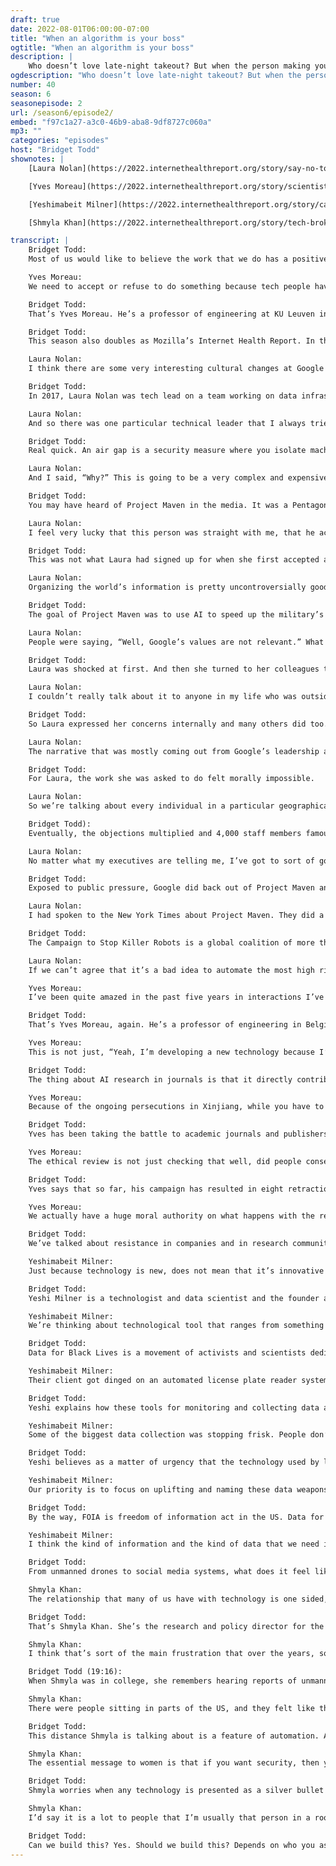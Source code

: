 ```yaml
---
draft: true
date: 2022-08-01T06:00:00-07:00
title: "When an algorithm is your boss"
ogtitle: "When an algorithm is your boss"
description: |
    Who doesn’t love late-night takeout? But when the person making your delivery reports directly to an algorithm instead of a human boss, don’t they have a right to know how it works? Gig work is precarious work for people across the globe. But workers are pushing back.
ogdescription: "Who doesn’t love late-night takeout? But when the person making your delivery reports directly to an algorithm instead of a human boss, don’t they have a right to know how it works? Gig work is precarious work for people across the globe. But workers are pushing back."
number: 40
season: 6
seasonepisode: 2
url: /season6/episode2/
embed: "f97c1a27-a3c0-46b9-aba8-9df8727c060a"
mp3: ""
categories: "episodes"
host: "Bridget Todd"
shownotes: |
    [Laura Nolan](https://2022.internethealthreport.org/story/say-no-to-killer-robots-laura-nolan/) shares the story behind her decision to leave Google in 2018 over their involvement in Project Maven, a Pentagon project which used AI by Google.

    [Yves Moreau](https://2022.internethealthreport.org/story/scientists-lets-push-back-yves-moreau/) explains why he is calling on academic journals and international publishers to retract papers that use [facial recognition and DNA profiling](https://www.yvesmoreau.net/) of minority groups.

    [Yeshimabeit Milner](https://2022.internethealthreport.org/story/calling-out-data-weapons-yeshimabeit-milner/) describes how the non-profit [Data for Black Lives](https://d4bl.org/) is pushing back against use of AI powered tools used to surveil and criminalize Black and Brown communities.

    [Shmyla Khan](https://2022.internethealthreport.org/story/tech-broken-promise-shmyla-khan/), describes being at the receiving end of technologies developed by foreign superpowers as a researcher with the [Digital Rights Foundation](https://digitalrightsfoundation.pk/) in Pakistan.

transcript: |
    Bridget Todd:
    Most of us would like to believe the work that we do has a positive impact. The tech industry is no exception. But what if you discovered that your work is contributing to something harmful? Would you say, “No, I won’t help build that”? Enormous power over people can be amplified with AI. Companies and governments have their objectives with technology, but are they always right?

    Yves Moreau:
    We need to accept or refuse to do something because tech people have a quite amazing superpower. They can actually stand up from their chair and go through the door and go and look for another job.

    Bridget Todd:
    That’s Yves Moreau. He’s a professor of engineering at KU Leuven in Belgium. He specializes in genetics and artificial intelligence. We’ll hear more from Yves in a bit. Before we dig in a heads up, we’ll be taking on some heavy topics, including surveillance, oppression and war, but the stories are about people who are standing up and making a difference. So here’s the big question. Where should we draw the line between what we can build and what we should build with AI? I’m Bridget Todd and this is IRL, an original podcast from the non-profit Mozilla. This season, five episodes on the perils and promise of artificial intelligence. Thanks to the internet, AI is everywhere now. We’ll be talking about healthcare, gig work, social media and even killer robots. We’ll meet AI builders and policy folks who are making AI more trustworthy in real life.

    Bridget Todd:
    This season also doubles as Mozilla’s Internet Health Report. In this episode, when do we blow the whistle, call out the boss and tell the world, “This work is not good work and I’m going to demand that we do better”? The largest tech companies in the world have worked their way into our everyday lives. But Big Tech also enables the data collection, cloud storage and machine learning, not just for the consumer internet, but for governments, police, and military. It’s not something that gets talked about all that much. And for employees of tech companies, it can be surprising or even shocking to discover that they may be expected to help build surveillance and weapon systems as part of their jobs.

    Laura Nolan:
    I think there are some very interesting cultural changes at Google during the time I was there.

    Bridget Todd:
    In 2017, Laura Nolan was tech lead on a team working on data infrastructure at Google’s Dublin office in Ireland. Often, her job had her flying to San Francisco to meet up with folks at Google headquarters.

    Laura Nolan:
    And so there was one particular technical leader that I always tried to meet up with whenever I was in the Bay Area. And he and I had a one to one and it was the afternoon. And we were in Google’s San Francisco office and this is a pivotal sort of half an hour, hour in my life. So we were chatting away and he said, “Well, there’s this very big project coming down the pike. And your team is going to have to be involved.” And the project turned out to be building these air gap data centers.

    Bridget Todd:
    Real quick. An air gap is a security measure where you isolate machines from outside networks.

    Laura Nolan:
    And I said, “Why?” This is going to be a very complex and expensive project. And the answer I got was, “Well, it’s this thing, Project Maven.” And I said, “What is Project Maven?”

    Bridget Todd:
    You may have heard of Project Maven in the media. It was a Pentagon project worth millions that would use AI by Google to recognize people and objects in aerial surveillance footage, including from US military drones and conflict zones around the world. Back in 2017, even most folks inside Google weren’t aware of it.

    Laura Nolan:
    I feel very lucky that this person was straight with me, that he actually told me about this. And didn’t just say, “Oh, well, we’re doing it for reliability reasons or whatever.” I actually got a clear answer. So I was immediately concerned.

    Bridget Todd:
    This was not what Laura had signed up for when she first accepted a job at Google.

    Laura Nolan:
    Organizing the world’s information is pretty uncontroversially good, whereas running massive surveillance systems that are geared towards finding people to kill is ethically murky at the very least and in my view, flat out wrong for quite a lot of reasons.

    Bridget Todd:
    The goal of Project Maven was to use AI to speed up the military’s identification of people and objects.

    Laura Nolan:
    People were saying, “Well, Google’s values are not relevant.” What we should be trying to achieve here is to have a sort of a value neutral cloud computing platform and let people more or less do with it as they will.

    Bridget Todd:
    Laura was shocked at first. And then she turned to her colleagues to encourage resistance.

    Laura Nolan:
    I couldn’t really talk about it to anyone in my life who was outside of Google. And other Googlers that I would speak to would just say, “Well, that’s weird, Laura, that can’t be happening. It can’t be that Google is analyzing drone videos so that the US can kill people more efficiently. We wouldn’t do that surely.” But that turns out that was exactly what Google was doing.

    Bridget Todd:
    So Laura expressed her concerns internally and many others did too.

    Laura Nolan:
    The narrative that was mostly coming out from Google’s leadership at the time was that it was sort of supporting the US troops, trying to protect US troops, supporting the sort of the US war effort really.

    Bridget Todd:
    For Laura, the work she was asked to do felt morally impossible.

    Laura Nolan:
    So we’re talking about every individual in a particular geographical area being tracked in real time or close to real time, potentially with this system. Every time you step outside of your front door and go somewhere else, that system is detecting that, it’s logging that. It knows which buildings you go to. It knows which houses you go to. It knows who comes to your house. It knows who you’re connected to. They were talking about building a user interface that you’d be able to click on a house and it would show you a timeline of all the interactions that the inhabitants of that house are having.

    Bridget Todd):
    Eventually, the objections multiplied and 4,000 staff members famously signed a petition for Google to pledge never to build warfare technology. Laura quit her job.

    Laura Nolan:
    No matter what my executives are telling me, I’ve got to sort of go by my own moral compass here, which is that I could not be in any way involved in supporting this work. Google was very much willing to do this sort of work and they just wanted to do it quietly. And they just wanted everyone to be quiet about it.

    Bridget Todd:
    Exposed to public pressure, Google did back out of Project Maven and 2018 became a watershed moment for protests by tech employees at a number of companies in the US. There was also Cambridge Analytica, scandals over sexual misconduct and protests over labor conditions. But let’s face it, Project Maven wasn’t the biggest, nor the first, nor the last collaboration between the Department of Defense and internet companies we interact with every day. When people say technology is neutral, is it a way to avoid taking responsibility for the harms that could be done? Laura now uses her personal story to warn policy makers against the dangers of combining AI with weapons.

    Laura Nolan:
    I had spoken to the New York Times about Project Maven. They did a big feature on it and the Campaign to Stop Killer Robots contacted told me and they said, “Hey, do you want to come to the UN?” And when somebody says, do you want to come to the UN and talk about why AI weapons are bad, you say yes. So I did.

    Bridget Todd:
    The Campaign to Stop Killer Robots is a global coalition of more than 180 member organizations. They want to see a ban on weapons that can automatically open fire without a human pulling the trigger. For tech workers like Laura and others who come forward publicly, raising the alarm about the ethical implications of technology can come at a high cost, too high, professionally and personally. Making sure that there are legal protections for people who blow the whistle, is crucial for all of us.

    Laura Nolan:
    If we can’t agree that it’s a bad idea to automate the most high risk decisions, then what hope do we have when we think about how we should be using AI systems for things like job applications and social welfare benefits. We’re seeing increased use of automated decision making systems and so many of these important and high consequence contexts. So to me, autonomous weapons, as well as being a very important ethical problem in their own right, are also this sort of canary in the coalmine for all these other things.

    Yves Moreau:
    I’ve been quite amazed in the past five years in interactions I’ve had, when you actually calmly, politely in a well argued fashion, explain that there is a problem. Then it’s actually quite frequent that a few people will say, “Yeah, actually I think we have a problem.” And then the dynamics of decision making can change very quickly.

    Bridget Todd:
    That’s Yves Moreau, again. He’s a professor of engineering in Belgium who researches genetics and how to better diagnosed diseases with artificial intelligence. Yves works at a university, not a tech company. But for years, he has been concerned with how often machine learning research about the DNA of people of certain ethnicities appears in academic journals, because it’s actually used to target people in real life.

    Yves Moreau:
    This is not just, “Yeah, I’m developing a new technology because I’m interested in knowing how faces can be different in more different ethnic groups.”

    Bridget Todd:
    The thing about AI research in journals is that it directly contributes to how AI technologies are deployed in the world. It’s how proofs of concept are shared between researchers and practitioners. So when Yves sees papers that trace the genetic markers of persecuted groups in China, for instance, he objects. He reaches out to the publisher.

    Yves Moreau:
    Because of the ongoing persecutions in Xinjiang, while you have to take that context into account, millions of people have been sent to camps in Xinjiang. There is facial recognition everywhere. There is tracking of individuals of their behavior. If you get detected as being deviant, you can be sent to a camp. There is forced labor. There is forced birth control. I mean, this is research that enables the potential control of certain ethnic groups. That there are actually products on the market from several Chinese suppliers that have functionalities embedded to actually tag people in video feeds based on their ethnicity, in particular Uighurs. I think mass surveillance is one of these key issues, is going to be really a battlefield for the shape of societies in the 21st century.

    Bridget Todd:
    Yves has been taking the battle to academic journals and publishers. Demanding that they retract papers that he considers to have questionable ethics. It doesn’t always work. In the past few years, Yves has requested ethical investigations for around 60 articles in a dozen different journals, including several with large multinational publishers. One paper, for example, used AI powered analysis of ethnic facial features of Uighurs and Tibetans. Yves questions whether this research is ethical.

    Yves Moreau:
    The ethical review is not just checking that well, did people consent and is somebody going to get heard here right now during the experiment? Saying, well, the people whose data was collected, they were not harmed. That’s not enough. I mean, if you’re developing technology where it’s quite clear that this is leading to serious concerns, then you have a problem.

    Bridget Todd:
    Yves says that so far, his campaign has resulted in eight retractions for papers on DNA profiling and ethnic facial recognition. He says the articles he has identified are only the tip of the iceberg. His call to action isn’t just for publishers. It’s also a call for researchers and research institutions to hold themselves and each other accountable for the huge risks posed by mass surveillance technology worldwide.

    Yves Moreau:
    We actually have a huge moral authority on what happens with the research we do. We invented it, we created it, we brought it to the world. We discovered it. And so we have a special right to talk either very specifically on the things we did ourselves or as representative of the community that did it. We actually have a lot of moral authority, which we almost never use.

    Bridget Todd:
    We’ve talked about resistance in companies and in research communities. But resistance to algorithmic oppression happens outside of establishment structures, too. And so does innovation around data for equity.

    Yeshimabeit Milner:
    Just because technology is new, does not mean that it’s innovative and it definitely doesn’t mean that it’s beneficial. One of the things that data weapons do is exacerbate and magnify the already harmful and racist and punitive carceral system that we’re living under.

    Bridget Todd:
    Yeshi Milner is a technologist and data scientist and the founder and executive director of the nonprofit Data for Black Lives in the US. She coined the term data weapons. What are data weapons? According to Yeshi, they’re any technological tools, often AI tools, that are used to surveil, police and criminalize black and brown communities.

    Yeshimabeit Milner:
    We’re thinking about technological tool that ranges from something as simple as camera technology, all the way to things more complicated, like facial recognition, hardware from x-ray, vans that expose anything in a given range, including vehicles homes, to cell site simulators, electronic monitoring. And then the development as well of these larger networks and algorithms such as domain awareness systems, as well as real time crime centers, infusion centers, which are oftentimes actual brick and mortar places, but are really the convergence of all of these technologies and their uses.

    Bridget Todd:
    Data for Black Lives is a movement of activists and scientists dedicated to using data to create measurable change in the lives of Black people. They say mainstream big data systems are designed to do the opposite, particularly when it comes to policing. Time and time again, costly surveillance and tracking systems are prioritized ahead of investments in communities. Across the US, automatic license plate readers are mounted on road signs, bridges, and on police cars. They are constantly generating detailed records of people’s movements. Many are run by private companies, companies that sell data to police with little oversight. Yeshi’s team has met with public attorneys to understand how data weapons impact their clients.

    Yeshimabeit Milner:
    Their client got dinged on an automated license plate reader system, and now are in the NYPD’s domain awareness system, which is a very sophisticated kind of algorithm. And now are incarcerated and potentially going to be deported.

    Bridget Todd:
    Yeshi explains how these tools for monitoring and collecting data about supposedly suspicious people are an extension, in fact of historic patterns of controlling Black people. Patterns that have existed since before slavery was abolished until today.

    Yeshimabeit Milner:
    Some of the biggest data collection was stopping frisk. People don’t realize that stop and frisk policies weren’t just about intimidating Black folks and scaring them. That’s a big part of it, but it was also to get people into the system, into the NYPD database.

    Bridget Todd:
    Yeshi believes as a matter of urgency that the technology used by law enforcement today needs to be fully accounted for and made transparent. Because part of what makes these technologies so powerful is limiting who gets to make decisions about them.

    Yeshimabeit Milner:
    Our priority is to focus on uplifting and naming these data weapons because just of their nature. They are obfuscated. They are hidden. A lot of them are proprietary algorithms that we can’t even do a FOIA request to better understand.

    Bridget Todd:
    By the way, FOIA is freedom of information act in the US. Data for Black Lives have brought thousands of people together on initiatives to create data tools that help expand opportunities for housing and education and healthcare, often in partnership with other organizations. By building differently, they’re highlighting the injustice of mainstream conventions around the use of big data and algorithms. And they’re showing that there’s hope in redirecting powerful technologies to improve lives.

    Yeshimabeit Milner:
    I think the kind of information and the kind of data that we need is one that’s going to actually achieve those things versus increased policing and increased surveillance. We have an opportunity to do that with big data and with machine learning.

    Bridget Todd:
    From unmanned drones to social media systems, what does it feel like to be on the receiving end of technologies designed by foreign superpowers?

    Shmyla Khan:
    The relationship that many of us have with technology is one sided, especially in the global south. Where a lot of this tech, the apps that we use, the devices that we use have been built in other places, in other contexts, by people who have not really sort of imagined us as the end users. And that is a really important issue because if that tech is not built for you or with you in mind or your needs in mind, that is a sign that you’re excluded from those conversations.

    Bridget Todd:
    That’s Shmyla Khan. She’s the research and policy director for the Digital Rights Foundation in Pakistan. Its goal is to stop the weaponization of social media against women, minorities, and dissidents. This is a problem that’s made worse by algorithms and lack of transparency. The organization has a cyber harassment helpline and advocates for policy and platform reform. Shmyla says that too often civil society is trying in vain to get their voices heard by social media companies who develop platforms in one part of the world and are causing harm in hers. And Shmyla says that even when they listen, there’s no accountability.

    Shmyla Khan:
    I think that’s sort of the main frustration that over the years, sort of me and other sort of colleagues also in the region have had, that we don’t just want to sit in a room and use all our labor and sort of give you all our expertise and for these companies and these tech people who are building this tech to then not be accountable for that. So I think that’s also a really extractive relationship that we’ve seen even when voices are included.

    Bridget Todd (19:16):
    When Shmyla was in college, she remembers hearing reports of unmanned drone attacks in nearby regions every day. It instilled an awareness in her about the particular dangers of technology developed in one part of the world with life or death effects in another.

    Shmyla Khan:
    There were people sitting in parts of the US, and they felt like they were playing a video game, where there would be these barren sort of areas with sparsely populated a lot of times, or with terrain that they don’t really understand. And they would just be executing these kill lists. And it was so sort of jarring. I think as the first time I sort of read about it, I was just completely taken aback that it’s such a clinical way of taking people’s lives, sitting halfway across the world and the kind of sort of distance that creates between what you’re doing and what’s happening on the ground.

    Bridget Todd:
    This distance Shmyla is talking about is a feature of automation. AI helps create an illusion of something happening without human input. In some cases, it acts as a high tech smoke screen to blur harms against people. Shmyla gives an example of a mobile app for women backed by her own government. It’s designed as a panic button that women can press to get help if they’re in danger. But given the limitations on women’s rights in Pakistan, Shmyla says it’s a dangerous tracking technology.

    Shmyla Khan:
    The essential message to women is that if you want security, then you’ll have to give up privacy, which is extremely problematic, but also sort of indicative of how the state conceptualizes security itself. It is surrendering yourself to complete and total surveillance as a way of being granted that privilege of security.

    Bridget Todd:
    Shmyla worries when any technology is presented as a silver bullet that can fix larger societal problems. Like an app to protect women from violence. When few women in Pakistan even have phones. With AI, overconfidence in technology is amped up.

    Shmyla Khan:
    I’d say it is a lot to people that I’m usually that person in a room or my colleagues and I are those people in a room who are always questioning why something needs to be built in the first place.

    Bridget Todd:
    Can we build this? Yes. Should we build this? Depends on who you ask. Most people don’t get any say on what tech should be built or how it should be deployed in the world. But maybe you do. I wish we lived in a world with no killer robots. So how about for every conversation we have about the tech we won’t build, let’s have three more about the tech that we do want to build with the people we’d like to build it with. AI is here to stay, but let’s use it for something better. This is IRL, an original podcast from Mozilla, the nonprofit behind Firefox. Follow us and come back in two weeks. This season of IRL doubles as Mozilla’s annual Internet Health Report. To learn more about the people, research and data behind the stories come find us at internethealthreport.org. I’m Bridget Todd, thanks for listening.
---
```

